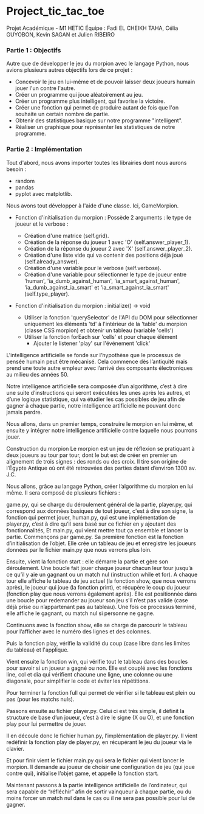 # Project_tic_tac_toe
Projet Académique - M1 HETIC
Équipe : Fadi EL CHEIKH TAHA, Célia GUYOBON, Kevin SAGAN et Julien RIBEIRO

### Partie 1 : Objectifs

Autre que de développer le jeu du morpion avec le langage Python, nous avions plusieurs autres objectifs lors de ce projet :
* Concevoir le jeu en lui-même et de pouvoir laisser deux joueurs humain jouer l'un contre l'autre.
* Créer un programme qui joue aléatoirement au jeu.
* Créer un programme plus intelligent, qui favorise la victoire.
* Créer une fonction qui permet de produire autant de fois que l'on souhaite un certain nombre de partie.
* Obtenir des statistiques basique sur notre programme "intelligent".
* Réaliser un graphique pour représenter les statistiques de notre programme.


### Partie 2 : Implémentation

Tout d'abord, nous avons importer toutes les librairies dont nous aurons besoin :
- random
- pandas
- pyplot avec matplotlib.

Nous avons tout développer à l'aide d'une classe. Ici, GameMorpion.

* Fonction d'initialisation du morpion : Possède 2 arguments : le type de joueur et le verbose :
  - Création d'une matrice (self.grid).
  - Création de la réponse du joueur 1 avec 'O' (self.answer_player_1).
  - Création de la réponse du joueur 2 avec 'X' (self.answer_player_2).
  - Création d'une liste vide qui va contenir des positions déjà joué (self.already_answer).
  - Création d'une variable pour le verbose (self.verbose).
  - Création d'une variable pour sélectionner le type de joueur entre 'human', 'ia_dumb_against_human', 'ia_smart_against_human', 'ia_dumb_against_ia_smart' et 'ia_smart_against_ia_smart' (self.type_player).
    
* Fonction d'initialisation du morpion : initialize() -> void
  - Utiliser la fonction 'querySelector' de l'API du DOM pour sélectionner uniquement les éléments 'td' à l'intérieur de la 'table' du morpion (classe CSS morpion) et obtenir un tableau (variable 'cells')
  - Utiliser la fonction forEach sur 'cells' et pour chaque élément
    - Ajouter le listener 'play' sur l'événement 'click'
    
L'intelligence artificielle se fonde sur l'hypothèse que le processus de pensée humain peut être mécanisé. Cela commence dès l’antiquité mais prend une toute autre empleur avec l’arrivé des composants électroniques au milieu des années 50.

Notre intelligence artificielle sera composée d’un algorithme, c’est à dire une suite d’instructions qui seront exécutées les unes après les autres, et d’une logique statistique, qui va étudier les cas possibles de jeu afin de gagner à chaque partie, notre intelligence artificielle ne pouvant donc jamais perdre.

Nous allons, dans un premier temps, construire le morpion en lui même, et ensuite y intégrer notre intelligence artificielle contre laquelle nous pourrons jouer.

Construction du morpion
Le morpion est un jeu de réflexion se pratiquant à deux joueurs au tour par tour, dont le but est de créer en premier un alignement de trois signes : des ronds ou des croix. Il tire son origine de l’Égypte Antique où ont été retrouvées des parties datant d’environ 1300 av. J.C.

Nous allons, grâce au langage Python, créer l’algorithme du morpion en lui même. Il sera composé de plusieurs fichiers :

game.py, qui se charge du déroulement général de la partie,
player.py, qui correspond aux données basiques de tout joueur, c'est à dire son signe, la fonction qui permet jouer,
human.py, qui est une implémentation de player.py, c’est à dire qu’il sera basé sur ce fichier en y ajoutant des fonctionnalités,
Et main.py, qui vient mettre tout ça ensemble et lancer la partie.
Commençons par game.py. Sa première fonction est la fonction d’initialisation de l’objet. Elle crée un tableau de jeu et enregistre les joueurs données par le fichier main.py que nous verrons plus loin.

Ensuite, vient la fonction start : elle démarre la partie et gère son déroulement. Une boucle fait jouer chaque joueur chacun leur tour jusqu’à ce qu’il y aie un gagnant ou un match nul (instruction while et for). A chaque tour elle affiche le tableau de jeu actuel (la fonction show, que nous verrons après), le joueur qui joue (la fonction print), et récupère le coup du joueur (fonction play que nous verrons également après). Elle est positionnée dans une boucle pour redemander au joueur son jeu s'il n’est pas valide (case déjà prise ou n’appartenant pas au tableau). Une fois ce processus terminé, elle affiche le gagnant, ou match nul si personne ne gagne.

Continuons avec la fonction show, elle se charge de parcourir le tableau pour l’afficher avec le numéro des lignes et des colonnes.

Puis la fonction play, vérifie la validité du coup (case libre dans les limites du tableau) et l'applique.

Vient ensuite la fonction win, qui vérifie tout le tableau dans des boucles pour savoir si un joueur a gagné ou non. Elle est couplé avec les fonctions line, col et dia qui vérifient chacune une ligne, une colonne ou une diagonale, pour simplifier le code et éviter les répétitions.

Pour terminer la fonction full qui permet de vérifier si le tableau est plein ou pas (pour les matchs nuls).

Passons ensuite au fichier player.py. Celui ci est très simple, il définit la structure de base d’un joueur, c’est à dire le signe (X ou O), et une fonction play pour lui permettre de jouer.

Il en découle donc le fichier human.py, l’implémentation de player.py. Il vient redéfinir la fonction play de player.py, en récupérant le jeu du joueur via le clavier.

Et pour finir vient le fichier main.py qui sera le fichier qui vient lancer le morpion. Il demande au joueur de choisir une configuration de jeu (qui joue contre qui), initialise l’objet game, et appelle la fonction start.

Maintenant passons à la partie intelligence artificielle de l’ordinateur, qui sera capable de “réfléchir” afin de sortir vainqueur à chaque partie, ou du moins forcer un match nul dans le cas ou il ne sera pas possible pour lui de gagner.
